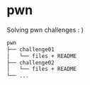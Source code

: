 # pwn

Solving pwn challenges : )

```bash
pwn
├── challenge01
│   └── files + README
├── challenge02
│   └── files + README
└── ...
```